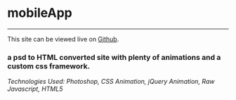 # mobileApp
------------------

This site can be viewed live on  [Github](http://nanettejulius.com/mobileApp/).

### a psd to HTML converted site with plenty of animations and a custom css framework.

_Technologies Used: Photoshop, CSS Animation, jQuery Animation, Raw Javascript, HTML5_
